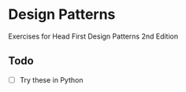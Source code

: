 # Design Patterns

Exercises for Head First Design Patterns 2nd Edition

## Todo
- [ ] Try these in Python